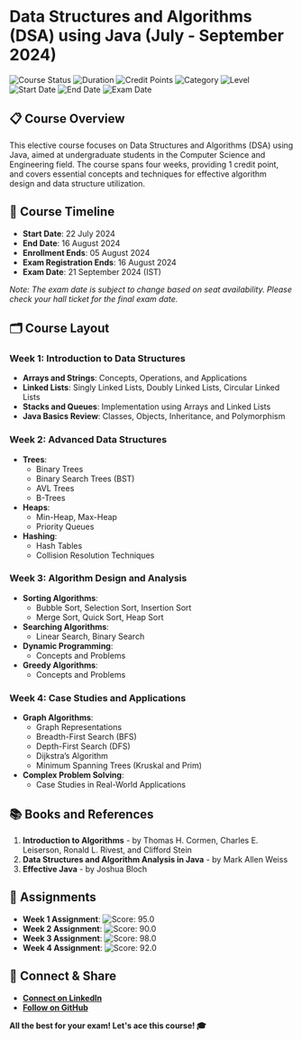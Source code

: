 # Data Structures and Algorithms (DSA) using Java (July - September 2024)

![Course Status](https://img.shields.io/badge/Course%20Status-Ongoing-yellow)
![Duration](https://img.shields.io/badge/Duration-4%20weeks-blue)
![Credit Points](https://img.shields.io/badge/Credit%20Points-1-green)
![Category](https://img.shields.io/badge/Category-Computer%20Science%20%26%20Engineering-orange)
![Level](https://img.shields.io/badge/Level-Undergraduate-lightgrey)
![Start Date](https://img.shields.io/badge/Start%20Date-22%20Jul%2024-blue)
![End Date](https://img.shields.io/badge/End%20Date-16%20Aug%2024-red)
![Exam Date](https://img.shields.io/badge/Exam%20Date-21%20Sep%2024-red)

## 📋 Course Overview

This elective course focuses on Data Structures and Algorithms (DSA) using Java, aimed at undergraduate students in the Computer Science and Engineering field. The course spans four weeks, providing 1 credit point, and covers essential concepts and techniques for effective algorithm design and data structure utilization.

## 📅 Course Timeline

- **Start Date**: 22 July 2024
- **End Date**: 16 August 2024
- **Enrollment Ends**: 05 August 2024
- **Exam Registration Ends**: 16 August 2024
- **Exam Date**: 21 September 2024 (IST)

*Note: The exam date is subject to change based on seat availability. Please check your hall ticket for the final exam date.*

## 🗂️ Course Layout

### Week 1: Introduction to Data Structures
- **Arrays and Strings**: Concepts, Operations, and Applications
- **Linked Lists**: Singly Linked Lists, Doubly Linked Lists, Circular Linked Lists
- **Stacks and Queues**: Implementation using Arrays and Linked Lists
- **Java Basics Review**: Classes, Objects, Inheritance, and Polymorphism

### Week 2: Advanced Data Structures
- **Trees**:
  - Binary Trees
  - Binary Search Trees (BST)
  - AVL Trees
  - B-Trees
- **Heaps**:
  - Min-Heap, Max-Heap
  - Priority Queues
- **Hashing**:
  - Hash Tables
  - Collision Resolution Techniques

### Week 3: Algorithm Design and Analysis
- **Sorting Algorithms**:
  - Bubble Sort, Selection Sort, Insertion Sort
  - Merge Sort, Quick Sort, Heap Sort
- **Searching Algorithms**:
  - Linear Search, Binary Search
- **Dynamic Programming**:
  - Concepts and Problems
- **Greedy Algorithms**:
  - Concepts and Problems

### Week 4: Case Studies and Applications
- **Graph Algorithms**:
  - Graph Representations
  - Breadth-First Search (BFS)
  - Depth-First Search (DFS)
  - Dijkstra’s Algorithm
  - Minimum Spanning Trees (Kruskal and Prim)
- **Complex Problem Solving**:
  - Case Studies in Real-World Applications

## 📚 Books and References
1. **Introduction to Algorithms** - by Thomas H. Cormen, Charles E. Leiserson, Ronald L. Rivest, and Clifford Stein
2. **Data Structures and Algorithm Analysis in Java** - by Mark Allen Weiss
3. **Effective Java** - by Joshua Bloch

## 📝 Assignments

- **Week 1 Assignment**: ![Score: 95.0](https://img.shields.io/badge/Score-95.0-brightgreen)
- **Week 2 Assignment**: ![Score: 90.0](https://img.shields.io/badge/Score-90.0-brightgreen)
- **Week 3 Assignment**: ![Score: 98.0](https://img.shields.io/badge/Score-98.0-brightgreen)
- **Week 4 Assignment**: ![Score: 92.0](https://img.shields.io/badge/Score-92.0-brightgreen)

## 🔗 Connect & Share

- **[Connect on LinkedIn](https://www.linkedin.com/in/farhakousar16)**
- **[Follow on GitHub](https://github.com/FarhaKousar1601)**

**All the best for your exam! Let's ace this course! 🎓**
